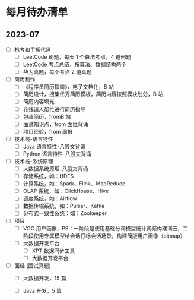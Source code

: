 # 每月待办清单


## 2023-07

- [ ] 机考和手撕代码
	- [ ] LeetCode 刷题，每天 1 个算法考点，4 道例题
	- [ ] LeetCode 考点总结，按算法、数据结构两个
	- [ ] 华为真题，每个考点 2 道真题

- [ ] 简历制作
	- [ ] 《程序员简历指南》，电子文档化，B 站
	- [ ] 简历设计，搜集优秀简历模板，简历内容按照模块划分，B 站
	- [ ] 简历内容填充
	- [ ] 花钱请人帮忙进行简历指导
	- [ ] 包装简历，fromB 站
	- [ ] 面试知识点，from 面经背诵
	- [ ] 项目经验，from 周报

- [ ] 技术栈-语言特性
	- [ ] Java 语言特性-八股文背诵
	- [ ] Python 语言特性-八股文背诵
- [ ] 技术栈-系统原理
	- [ ] 大数据系统原理-八股文背诵
	- [ ] 存储系统，如：HDFS
	- [ ] 计算系统，如：Spark、Flink、MapReduce
	- [ ] OLAP 系统，如：ClickHouse、Hive
	- [ ] 调度系统，如：Airflow
	- [ ] 数据传输系统，如：Pulsar、Kafka
	- [ ] 分布式一致性系统：如：Zookeeper

- [ ] 项目
	- [ ] VOC 用户画像，PS：一阶段是使用基础分词模型统计词频构建词云，二阶段使用专属模型给会话打标会话场景，构建简版用户画像（bitmap）
	- [ ] 大数据开发平台
		- [ ] XPT 数据同步工具
		- [ ] 大数据开发平台

- [ ] 面经 (面试真题)
	- [ ] 大数据开发，15 篇
	- [ ] Java 开发，5 篇

